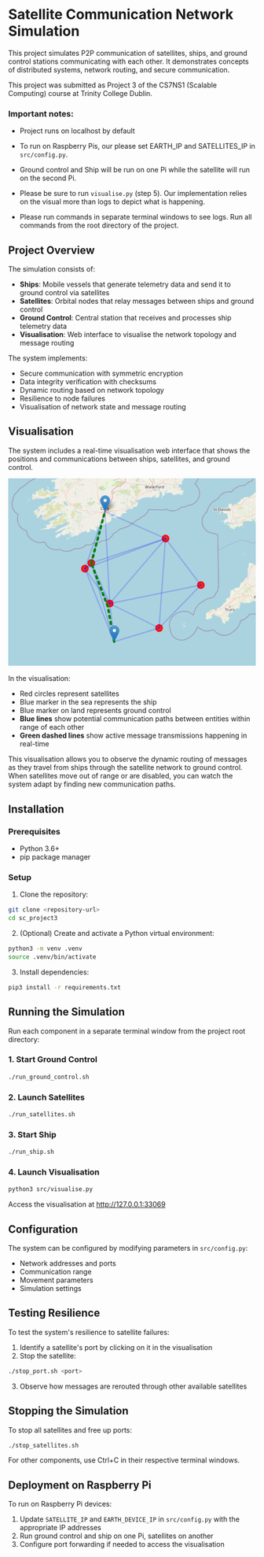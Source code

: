 # Satellite Communication Network Simulation

This project simulates P2P communication of satellites, ships, and ground control stations communicating with each other. It demonstrates concepts of distributed systems, network routing, and secure communication.

This project was submitted as Project 3 of the CS7NS1 (Scalable Computing) course at Trinity College Dublin.

### Important notes:
- Project runs on localhost by default 
- To run on Raspberry Pis, our please set EARTH_IP and SATELLITES_IP in `src/config.py`. 
- Ground control and Ship will be run on one Pi while the satellite will run on the second Pi.
- Please be sure to run `visualise.py` (step 5). Our implementation relies on the visual more than logs to depict what is happening.

- Please run commands in separate terminal windows to see logs. Run all commands from the root directory of the project.

## Project Overview

The simulation consists of:

- **Ships**: Mobile vessels that generate telemetry data and send it to ground control via satellites
- **Satellites**: Orbital nodes that relay messages between ships and ground control
- **Ground Control**: Central station that receives and processes ship telemetry data
- **Visualisation**: Web interface to visualise the network topology and message routing

The system implements:
- Secure communication with symmetric encryption
- Data integrity verification with checksums
- Dynamic routing based on network topology
- Resilience to node failures
- Visualisation of network state and message routing

## Visualisation

The system includes a real-time visualisation web interface that shows the positions and communications between ships, satellites, and ground control.

![Satellite Communication Visualisation](screenshots/image.png)

In the visualisation:
- Red circles represent satellites
- Blue marker in the sea represents the ship
- Blue marker on land represents ground control
- **Blue lines** show potential communication paths between entities within range of each other
- **Green dashed lines** show active message transmissions happening in real-time

This visualisation allows you to observe the dynamic routing of messages as they travel from ships through the satellite network to ground control. When satellites move out of range or are disabled, you can watch the system adapt by finding new communication paths.

## Installation

### Prerequisites

- Python 3.6+
- pip package manager

### Setup

1. Clone the repository:
```bash
git clone <repository-url>
cd sc_project3
```

2. (Optional) Create and activate a Python virtual environment:
```bash
python3 -m venv .venv
source .venv/bin/activate
```

3. Install dependencies:
```bash
pip3 install -r requirements.txt
```

## Running the Simulation

Run each component in a separate terminal window from the project root directory:

### 1. Start Ground Control

```bash
./run_ground_control.sh
```

### 2. Launch Satellites

```bash
./run_satellites.sh
```

### 3. Start Ship

```bash
./run_ship.sh
```

### 4. Launch Visualisation

```bash
python3 src/visualise.py
```

Access the visualisation at http://127.0.0.1:33069

## Configuration

The system can be configured by modifying parameters in `src/config.py`:

- Network addresses and ports
- Communication range
- Movement parameters
- Simulation settings

## Testing Resilience

To test the system's resilience to satellite failures:

1. Identify a satellite's port by clicking on it in the visualisation
2. Stop the satellite:
```bash
./stop_port.sh <port>
```
3. Observe how messages are rerouted through other available satellites

## Stopping the Simulation

To stop all satellites and free up ports:
```bash
./stop_satellites.sh
```

For other components, use Ctrl+C in their respective terminal windows.

## Deployment on Raspberry Pi

To run on Raspberry Pi devices:

1. Update `SATELLITE_IP` and `EARTH_DEVICE_IP` in `src/config.py` with the appropriate IP addresses
2. Run ground control and ship on one Pi, satellites on another
3. Configure port forwarding if needed to access the visualisation
